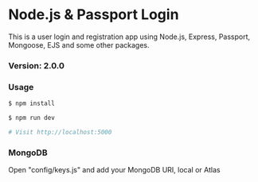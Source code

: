 # Node.js & Passport Login

This is a user login and registration app using Node.js, Express, Passport, Mongoose, EJS and some other packages.

### Version: 2.0.0

### Usage

```sh
$ npm install
```

```sh
$ npm run dev

# Visit http://localhost:5000
```

### MongoDB

Open "config/keys.js" and add your MongoDB URI, local or Atlas
